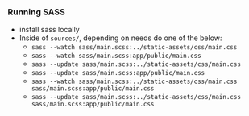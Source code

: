 <!---
 - Copyright (C) 2007-2018 Crafter Software Corporation. All Rights Reserved.
 -
 - This program is licensed under the Crafter Enterprise Software License Agreement,
 - and its use is strictly limited to operation with Crafter CMS Enterprise Edition.
 - Unauthorized use, distribution, or modification is strictly prohibited.
--->

### Running SASS
- install sass locally
- Inside of `sources/`, depending on needs do one of the below:
  - `sass --watch sass/main.scss:../static-assets/css/main.css`
  - `sass --watch sass/main.scss:app/public/main.css`
  - `sass --update sass/main.scss:../static-assets/css/main.css`
  - `sass --update sass/main.scss:app/public/main.css`
  - `sass --watch sass/main.scss:../static-assets/css/main.css sass/main.scss:app/public/main.css`
  - `sass --update sass/main.scss:../static-assets/css/main.css sass/main.scss:app/public/main.css`
